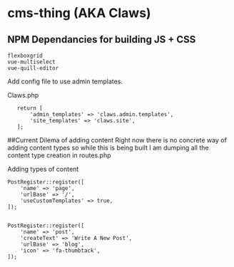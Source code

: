 # cms-thing (AKA Claws)


## NPM Dependancies for building JS + CSS

```
flexboxgrid
vue-multiselect
vue-quill-editor
```


Add config file to use admin templates.

Claws.php 
 ```
    return [
        'admin_templates' => 'claws.admin.templates',
        'site_templates' => 'claws.site',
    ];
```

##Current Dilema of adding content
Right now there is no concrete way of adding content types so while this is being built I am dumping all the content type creation in routes.php

Adding types of content 
```
PostRegister::register([
    'name' => 'page',
    'urlBase' => '/',
    'useCustomTemplates' => true,
]);


PostRegister::register([
    'name' => 'post',
    'createText' => 'Write A New Post',
    'urlBase' => 'blog',
    'icon' => 'fa-thumbtack',
]);
```



